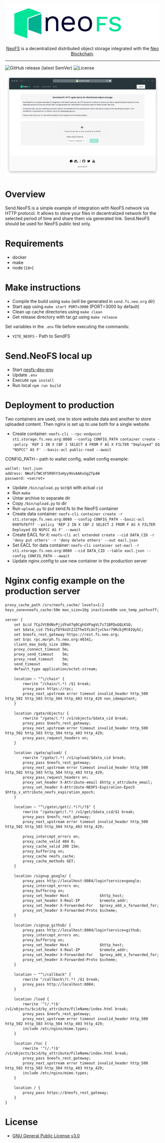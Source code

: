<p align="center">
<img src="./.github/logo.svg" width="500px" alt="NeoFS">
</p>
<p align="center">
  <a href="https://fs.neo.org">NeoFS</a> is a decentralized distributed object storage integrated with the <a href="https://neo.org">Neo Blockchain</a>.
</p>

---
![GitHub release (latest SemVer)](https://img.shields.io/github/v/release/nspcc-dev/send-fs-neo-org?sort=semver)
![License](https://img.shields.io/github/license/nspcc-dev/send-fs-neo-org.svg?style=popout)

![Demo](./.github/demo.png)

# Overview

Send.NeoFS is a simple example of integration with NeoFS network via HTTP protocol. It allows to store your files in decentralized network for the selected period of time and share them via generated link. Send.NeoFS should be used for NeoFS public test only.

# Requirements

- docker
- make
- node (`18+`)

# Make instructions

* Compile the build using `make` (will be generated in `send.fs.neo.org` dir)
* Start app using `make start PORT=3000` (PORT=3000 by default)
* Clean up cache directories using `make clean`
* Get release directory with tar.gz using `make release`

Set variables in the `.env` file before executing the commands:
- `VITE_NEOFS` - Path to SendFS

# Send.NeoFS local up

 - Start [neofs-dev-env](https://github.com/nspcc-dev/neofs-dev-env)
 - Update `.env`
 - Execute `npm install`
 - Run local `npm run build`

# Deployment to production

Two containers are used, one to store website data and another to store
uploaded content. Then nginx is set up to use both for a single website.

 - Create container: `neofs-cli --rpc-endpoint st1.storage.fs.neo.org:8080 --config CONFIG_PATH container create --policy 'REP 2 IN X CBF 1 SELECT 4 FROM F AS X FILTER "Deployed" EQ "NSPCC" AS F' --basic-acl public-read --await`

CONFIG_PATH – path to wallet config, wallet config example:
```
wallet: test.json
address: NWuFifWC3F5R9hY3xHyy9UvAAKxGgZfp4W
password: <secret>
```
 - Update `/bin/upload.py` script with actual `cid`
 - Run `make`
 - Untar archive to separate dir
 - Copy `/bin/upload.py` to dir
 - Run `upload.py` to put send.fs to the NeoFS container
 - Create data container: `neofs-cli container create -r st1.storage.fs.neo.org:8080 --config CONFIG_PATH --basic-acl 0X0fbfbfff --policy 'REP 2 IN X CBF 2 SELECT 2 FROM F AS X FILTER Deployed EQ NSPCC AS F' --await`
 - Create EACL for it: `neofs-cli acl extended create --cid DATA_CID -r 'deny put others' -r 'deny delete others' --out eacl.json`
 - Set EACL for data container: `neofs-cli container set-eacl -r st1.storage.fs.neo.org:8080 --cid DATA_CID --table eacl.json --config CONFIG_PATH --await`
 - Update nginx.config to use new container in the production server

# Nginx config example on the production server

```Nginx
proxy_cache_path /srv/neofs_cache/ levels=1:2 keys_zone=neofs_cache:50m max_size=16g inactive=60m use_temp_path=off;

server {
	set $cid 7CpJVtBdNvPjjdYwV7q9CghGVPagVLTs71BPQuGQLKSQ;
	set $data_cid 754iyTDY8xUtZJZfheSYLUn7jvCkxr79RcbjMt81QykC;
	set $neofs_rest_gateway https://rest.fs.neo.org;
	set $rpc rpc.morph.fs.neo.org:40341;
	client_max_body_size 100m;
	proxy_connect_timeout 5m;
	proxy_send_timeout    5m;
	proxy_read_timeout    5m;
	send_timeout          5m;
	default_type application/octet-stream;

	location ~ "^\/chain" {
		rewrite ^/chain/(.*) /$1 break;
		proxy_pass https://rpc;
		proxy_next_upstream error timeout invalid_header http_500 http_502 http_503 http_504 http_403 http_429 non_idempotent;
	}

	location /gate/objects/ {
		rewrite ^/gate/(.*) /v1/objects/$data_cid break;
		proxy_pass $neofs_rest_gateway;
		proxy_next_upstream error timeout invalid_header http_500 http_502 http_503 http_504 http_403 http_429;
		proxy_pass_request_headers on;
	}

	location /gate/upload/ {
		rewrite ^/gate/(.*) /v1/upload/$data_cid break;
		proxy_pass $neofs_rest_gateway;
		proxy_next_upstream error timeout invalid_header http_500 http_502 http_503 http_504 http_403 http_429;
		proxy_pass_request_headers on;
		proxy_set_header X-Attribute-email $http_x_attribute_email;
		proxy_set_header X-Attribute-NEOFS-Expiration-Epoch $http_x_attribute_neofs_expiration_epoch;
	}

	location ~ "^\/gate\/get(/.*)?\/?$" {
		rewrite ^/gate/get/(.*) /v1/get/$data_cid/$1 break;
		proxy_pass $neofs_rest_gateway;
		proxy_next_upstream error timeout invalid_header http_500 http_502 http_503 http_504 http_403 http_429;

		proxy_intercept_errors on;
		proxy_cache_valid 404 0;
		proxy_cache_valid 200 15m;
		proxy_buffering on;
		proxy_cache neofs_cache;
		proxy_cache_methods GET;
	}

	location /signup_google/ {
		proxy_pass http://localhost:8084/login?service=google;
		proxy_intercept_errors on;
		proxy_buffering on;
		proxy_set_header Host              $http_host;
		proxy_set_header X-Real-IP         $remote_addr;
		proxy_set_header X-Forwarded-For   $proxy_add_x_forwarded_for;
		proxy_set_header X-Forwarded-Proto $scheme;
	}

	location /signup_github/ {
		proxy_pass http://localhost:8084/login?service=github;
		proxy_intercept_errors on;
		proxy_buffering on;
		proxy_set_header Host              $http_host;
		proxy_set_header X-Real-IP         $remote_addr;
		proxy_set_header X-Forwarded-For   $proxy_add_x_forwarded_for;
		proxy_set_header X-Forwarded-Proto $scheme;
	}

	location ~ "^\/callback" {
		rewrite ^/callback\?(.*) /$1 break;
		proxy_pass http://localhost:8084;
	}

	location /load {
		rewrite '^(/.*)$' /v1/objects/$cid/by_attribute/FileName/index.html break;
		proxy_pass $neofs_rest_gateway;
		proxy_next_upstream error timeout invalid_header http_500 http_502 http_503 http_504 http_403 http_429;
		include /etc/nginx/mime.types;
	}

	location /toc {
		rewrite '^(/.*)$' /v1/objects/$cid/by_attribute/FileName/index.html break;
		proxy_pass $neofs_rest_gateway;
		proxy_next_upstream error timeout invalid_header http_500 http_502 http_503 http_504 http_403 http_429;
		include /etc/nginx/mime.types;
	}

	location / {
		proxy_pass https://$neofs_rest_gateway;
	}
}
```

# License

- [GNU General Public License v3.0](LICENSE)
